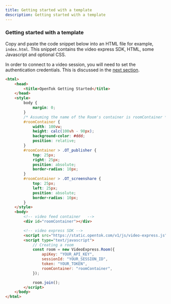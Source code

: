 ```yaml
---
title: Getting started with a template
description: Getting started with a template
---
```


### Getting started with a template
Copy and paste the code snippet below into an HTML file for example, `index.html`. This snippet contains the video express SDK, HTML, some Javascript and optional CSS.

In order to connect to a video session, you will need to set the authentication credentials. This is discussed in the [next section](/video/tutorials/create-video-conferencing-app-express/video/create-video-conferencing-app-express/javascript/auth-setup/javascript).

```html
<html>
    <head>
        <title>OpenTok Getting Started</title>
    </head>
    <style>
        body {
            margin: 0;
        }
        /* Assuming the name of the Room's container is roomContainer */
        #roomContainer {
            width: 100vw;
            height: calc(100vh - 90px);
            background-color: #ddd;
            position: relative;
        }
        #roomContainer > .OT_publisher {
            top: 25px;
            right: 25px;
            position: absolute;
            border-radius: 10px;
        }
        #roomContainer > .OT_screenshare {
            top: 25px;
            left: 25px;
            position: absolute;
            border-radius: 10px;
        }
    </style>
    <body>
        <!-- video feed container   -->
        <div id="roomContainer"></div>

        <!-- video express SDK -->
        <script src="https://static.opentok.com/v1/js/video-express.js"></script>
        <script type="text/javascript">
            // Creating a room
            const room = new VideoExpress.Room({
                apiKey: "YOUR_API_KEY",
                sessionId: "YOUR_SESSION_ID",
                token: "YOUR_TOKEN",
                roomContainer: "roomContainer",
            });

            room.join();
        </script>
    </body>
</html>
```
